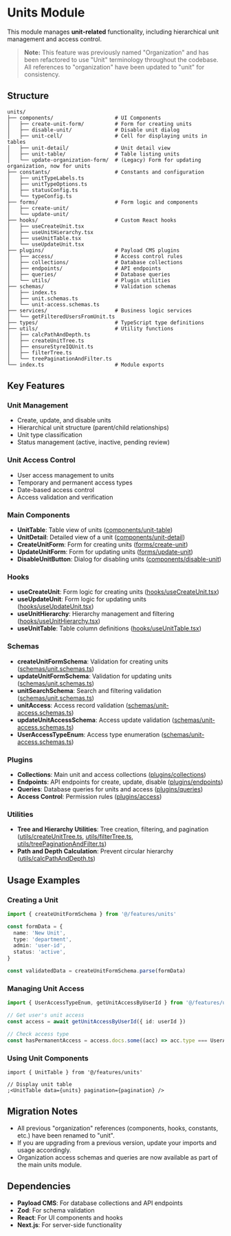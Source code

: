 # Units Module

This module manages **unit-related** functionality, including hierarchical unit management and access control.

> **Note:** This feature was previously named "Organization" and has been refactored to use "Unit" terminology throughout the codebase.  
> All references to "organization" have been updated to "unit" for consistency.

## Structure

```
units/
├── components/                    # UI Components
│   ├── create-unit-form/          # Form for creating units
│   ├── disable-unit/              # Disable unit dialog
│   ├── unit-cell/                 # Cell for displaying units in tables
│   ├── unit-detail/               # Unit detail view
│   ├── unit-table/                # Table listing units
│   └── update-organization-form/  # (Legacy) Form for updating organization, now for units
├── constants/                     # Constants and configuration
│   ├── unitTypeLabels.ts
│   ├── unitTypeOptions.ts
│   ├── statusConfig.ts
│   └── typeConfig.ts
├── forms/                         # Form logic and components
│   ├── create-unit/
│   └── update-unit/
├── hooks/                         # Custom React hooks
│   ├── useCreateUnit.tsx
│   ├── useUnitHierarchy.tsx
│   ├── useUnitTable.tsx
│   └── useUpdateUnit.tsx
├── plugins/                       # Payload CMS plugins
│   ├── access/                    # Access control rules
│   ├── collections/               # Database collections
│   ├── endpoints/                 # API endpoints
│   ├── queries/                   # Database queries
│   └── utils/                     # Plugin utilities
├── schemas/                       # Validation schemas
│   ├── index.ts
│   ├── unit.schemas.ts
│   └── unit-access.schemas.ts
├── services/                      # Business logic services
│   └── getFilteredUsersFromUnit.ts
├── types/                         # TypeScript type definitions
├── utils/                         # Utility functions
│   ├── calcPathAndDepth.ts
│   ├── createUnitTree.ts
│   ├── ensureStyreIQUnit.ts
│   ├── filterTree.ts
│   └── treePaginationAndFilter.ts
└── index.ts                       # Module exports
```

## Key Features

### Unit Management

- Create, update, and disable units
- Hierarchical unit structure (parent/child relationships)
- Unit type classification
- Status management (active, inactive, pending review)

### Unit Access Control

- User access management to units
- Temporary and permanent access types
- Date-based access control
- Access validation and verification

### Main Components

- **UnitTable**: Table view of units ([components/unit-table](components/unit-table))
- **UnitDetail**: Detailed view of a unit ([components/unit-detail](components/unit-detail))
- **CreateUnitForm**: Form for creating units ([forms/create-unit](forms/create-unit))
- **UpdateUnitForm**: Form for updating units ([forms/update-unit](forms/update-unit))
- **DisableUnitButton**: Dialog for disabling units ([components/disable-unit](components/disable-unit))

### Hooks

- **useCreateUnit**: Form logic for creating units ([hooks/useCreateUnit.tsx](hooks/useCreateUnit.tsx))
- **useUpdateUnit**: Form logic for updating units ([hooks/useUpdateUnit.tsx](hooks/useUpdateUnit.tsx))
- **useUnitHierarchy**: Hierarchy management and filtering ([hooks/useUnitHierarchy.tsx](hooks/useUnitHierarchy.tsx))
- **useUnitTable**: Table column definitions ([hooks/useUnitTable.tsx](hooks/useUnitTable.tsx))

### Schemas

- **createUnitFormSchema**: Validation for creating units ([schemas/unit.schemas.ts](schemas/unit.schemas.ts))
- **updateUnitFormSchema**: Validation for updating units ([schemas/unit.schemas.ts](schemas/unit.schemas.ts))
- **unitSearchSchema**: Search and filtering validation ([schemas/unit.schemas.ts](schemas/unit.schemas.ts))
- **unitAccess**: Access record validation ([schemas/unit-access.schemas.ts](schemas/unit-access.schemas.ts))
- **updateUnitAccessSchema**: Access update validation ([schemas/unit-access.schemas.ts](schemas/unit-access.schemas.ts))
- **UserAccessTypeEnum**: Access type enumeration ([schemas/unit-access.schemas.ts](schemas/unit-access.schemas.ts))

### Plugins

- **Collections**: Main unit and access collections ([plugins/collections](plugins/collections))
- **Endpoints**: API endpoints for create, update, disable ([plugins/endpoints](plugins/endpoints))
- **Queries**: Database queries for units and access ([plugins/queries](plugins/queries))
- **Access Control**: Permission rules ([plugins/access](plugins/access))

### Utilities

- **Tree and Hierarchy Utilities**: Tree creation, filtering, and pagination ([utils/createUnitTree.ts](utils/createUnitTree.ts), [utils/filterTree.ts](utils/filterTree.ts), [utils/treePaginationAndFilter.ts](utils/treePaginationAndFilter.ts))
- **Path and Depth Calculation**: Prevent circular hierarchy ([utils/calcPathAndDepth.ts](utils/calcPathAndDepth.ts))

## Usage Examples

### Creating a Unit

```typescript
import { createUnitFormSchema } from '@/features/units'

const formData = {
  name: 'New Unit',
  type: 'department',
  admin: 'user-id',
  status: 'active',
}

const validatedData = createUnitFormSchema.parse(formData)
```

### Managing Unit Access

```typescript
import { UserAccessTypeEnum, getUnitAccessByUserId } from '@/features/units'

// Get user's unit access
const access = await getUnitAccessByUserId({ id: userId })

// Check access type
const hasPermanentAccess = access.docs.some((acc) => acc.type === UserAccessTypeEnum.Permanent)
```

### Using Unit Components

```tsx
import { UnitTable } from '@/features/units'

// Display unit table
;<UnitTable data={units} pagination={pagination} />
```

## Migration Notes

- All previous "organization" references (components, hooks, constants, etc.) have been renamed to "unit".
- If you are upgrading from a previous version, update your imports and usage accordingly.
- Organization access schemas and queries are now available as part of the main units module.

## Dependencies

- **Payload CMS**: For database collections and API endpoints
- **Zod**: For schema validation
- **React**: For UI components and hooks
- **Next.js**: For server-side functionality
